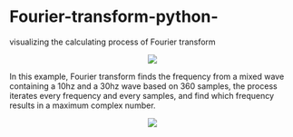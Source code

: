 # Fourier-transform-python-
visualizing the calculating process of Fourier transform


<p align="center"> 
<img src="https://github.com/ZHANGneuro/Fourier-transform-python-/blob/master/example_figure.png">
</p>


In this example, Fourier transform finds the frequency from a mixed wave containing a 10hz and a 30hz wave based on 360 samples, 
the process iterates every frequency and every samples, and find which frequency results in a maximum complex number.

<p align="center"> 
<img src="https://github.com/ZHANGneuro/Fourier-transform-python-/blob/master/process_fourier_transform.gif">
</p>









